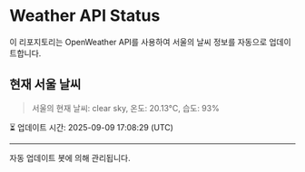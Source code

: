 
# Weather API Status

이 리포지토리는 OpenWeather API를 사용하여 서울의 날씨 정보를 자동으로 업데이트합니다.

## 현재 서울 날씨
> 서울의 현재 날씨: clear sky, 온도: 20.13°C, 습도: 93%

⏳ 업데이트 시간: 2025-09-09 17:08:29 (UTC)

---
자동 업데이트 봇에 의해 관리됩니다.
